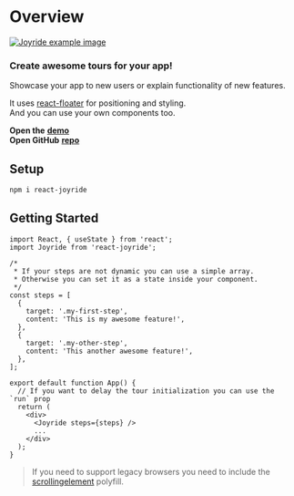 # Overview

[![Joyride example image](http://gilbarbara.com/files/react-joyride.png)](https://react-joyride.com/)

### Create awesome tours for your app!

Showcase your app to new users or explain functionality of new features.

It uses [react-floater](https://github.com/gilbarbara/react-floater) for positioning and styling.  
And you can use your own components too.

**Open the** [**demo**](https://react-joyride.com/)  
**Open GitHub** [**repo**](https://github.com/gilbarbara/react-joyride)

## Setup

```bash
npm i react-joyride
```

## Getting Started

```tsx
import React, { useState } from 'react';
import Joyride from 'react-joyride';

/*
 * If your steps are not dynamic you can use a simple array.
 * Otherwise you can set it as a state inside your component.
 */
const steps = [
  {
    target: '.my-first-step',
    content: 'This is my awesome feature!',
  },
  {
    target: '.my-other-step',
    content: 'This another awesome feature!',
  },
];

export default function App() {
  // If you want to delay the tour initialization you can use the `run` prop
  return (
    <div>
      <Joyride steps={steps} />
      ...
    </div>
  );
}
```

> If you need to support legacy browsers you need to include the [scrollingelement](https://github.com/mathiasbynens/document.scrollingElement) polyfill.
